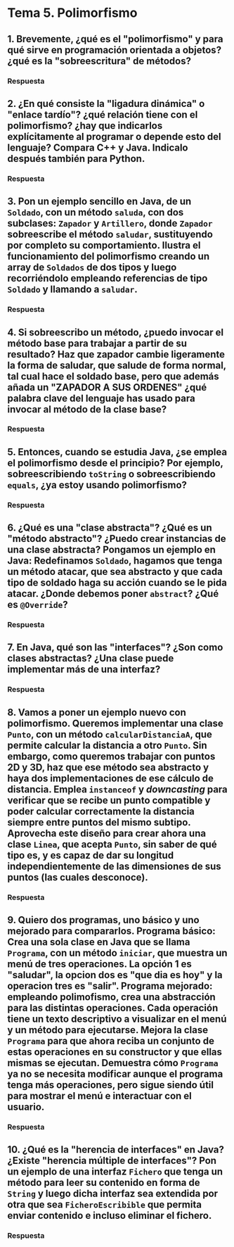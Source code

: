 <!--
Posible prompt:
<prompt>
Tengo un cuestionario con preguntas sobre "Polimorfismo". Debes tener en cuenta que los conocimientos previos que tengo (y por tanto tus respuestas deben ser adaptadas), son:
- C/C++ sin orientación a objetos.
- Temas de Java previos: Clases y Objetos, Encapsulación, Excepciones, Composición y Herencia.

Cada respuesta debe tener entre 2 - 4 párrafos de longitud (sin contar los trozos de código).

Por favor, escribe en impersonal las respuestas.

</prompt>
----
-->
# Tema 5. Polimorfismo

## 1. Brevemente, ¿qué es el **"polimorfismo"** y para qué sirve en programación orientada a objetos? ¿qué es la **"sobreescritura"** de métodos?

### Respuesta


## 2. ¿En qué consiste la **"ligadura dinámica"** o **"enlace tardío"**? ¿qué relación tiene con el polimorfismo? ¿hay que indicarlos explícitamente al programar o depende esto del lenguaje? Compara C++ y Java. Indicalo después también para Python.

### Respuesta


## 3. Pon un ejemplo sencillo en Java, de un `Soldado`, con un método `saluda`, con dos subclases: `Zapador` y `Artillero`, donde `Zapador` sobreescribe el método `saludar`, sustituyendo por completo su comportamiento. Ilustra el funcionamiento del polimorfismo creando un array de `Soldados` de dos tipos y luego recorriéndolo empleando referencias de tipo `Soldado` y llamando a `saludar`.

### Respuesta


## 4. Si sobreescribo un método, ¿puedo invocar el método base para trabajar a partir de su resultado? Haz que zapador cambie ligeramente la forma de saludar, que salude de forma normal, tal cual hace el soldado base, pero que además añada un "ZAPADOR A SUS ORDENES" ¿qué palabra clave del lenguaje has usado para invocar al método de la clase base?

### Respuesta


## 5. Entonces, cuando se estudia Java, ¿se emplea el polimorfismo desde el principio? Por ejemplo, sobreescribiendo `toString` o sobreescribiendo `equals`, ¿ya estoy usando polimorfismo?

### Respuesta


## 6. ¿Qué es una **"clase abstracta"**? ¿Qué es un **"método abstracto"**? ¿Puedo crear instancias de una clase abstracta? Pongamos un ejemplo en Java: Redefinamos `Soldado`, hagamos que tenga un método atacar, que sea abstracto y que cada tipo de soldado haga su acción cuando se le pida atacar. ¿Donde debemos poner `abstract`? ¿Qué es `@Override`?  

### Respuesta


## 7. En Java, qué son las **"interfaces"**? ¿Son como clases abstractas? ¿Una clase puede implementar más de una interfaz? 

### Respuesta


## 8. Vamos a poner un ejemplo nuevo con polimorfismo. Queremos implementar una clase `Punto`, con un método `calcularDistanciaA`, que permite calcular la distancia a otro `Punto`. Sin embargo, como queremos trabajar con puntos 2D y 3D, haz que ese método sea abstracto y haya dos implementaciones de ese cálculo de distancia. Emplea `instanceof` y *downcasting* para verificar que se recibe un punto compatible y poder calcular correctamente la distancia siempre entre puntos del mismo subtipo. Aprovecha este diseño para crear ahora una clase `Linea`, que acepta `Punto`, sin saber de qué tipo es, y es capaz de dar su longitud independientemente de las dimensiones de sus puntos (las cuales desconoce).

### Respuesta


## 9. Quiero dos programas, uno básico y uno mejorado para compararlos. Programa básico: Crea una sola clase en Java que se llama `Programa`, con un método `iniciar`, que muestra un menú de tres operaciones. La opción 1 es "saludar", la opcion dos es "que dia es hoy" y la operacion tres es "salir". Programa mejorado: empleando polimofismo, crea una abstracción para las distintas operaciones. Cada operación tiene un texto descriptivo a visualizar en el menú y un método para ejecutarse. Mejora la clase `Programa` para que ahora reciba un conjunto de estas operaciones en su constructor y que ellas mismas se ejecutan. Demuestra cómo `Programa` ya no se necesita modificar aunque el programa tenga más operaciones, pero sigue siendo útil para mostrar el menú e interactuar con el usuario.

### Respuesta


## 10. ¿Qué es la **"herencia de interfaces"** en Java? ¿Existe **"herencia múltiple de interfaces"**? Pon un ejemplo de una interfaz `Fichero` que tenga un método para leer su contenido en forma de `String` y luego dicha interfaz sea extendida por otra que sea `FicheroEscribible` que permita enviar contenido e incluso eliminar el fichero.

### Respuesta

